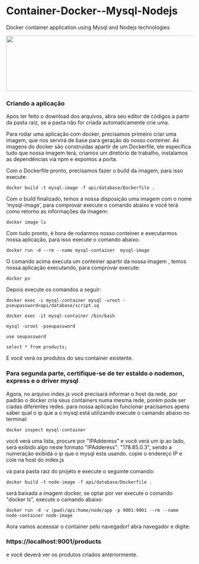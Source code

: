 # Container-Docker--Mysql-Nodejs
Docker container application using Mysql and Nodejs technologies





<p align="center">
  <img width="600" height="150" src="https://user-images.githubusercontent.com/67255566/85253956-96884200-b435-11ea-9ae3-8685213b9f1e.jpg">
</p>



### Criando a aplicação

Após ter feito o download dos arquivos, abra seu editor de códigos a partir da pasta raiz, se a pasta não for criada automaticamente crie uma. 

Para rodar uma aplicação com docker, precisamos primeiro criar uma imagem, que nos servirá de base para geração do nosso conteiner. As imagens do docker são construidas apartir de um Dockerfile, ele especifica tudo que nossa imagem terá, criamos um diretório de trabalho, instalamos as dependências via npm e expomos a porta.

Com o Dockerfile pronto, precisamos fazer o build da imagem, para isso execute:

```
docker build -t mysql-image -f api/database/Dockerfile .
```

Com o build finalizado, temos a nossa disposição uma imagem com o nome ‘mysql-image’, para comprovar execute o comando abaixo e você terá como retorno as informações da imagem:

```
docker image ls
```

Com tudo pronto, é hora de rodarmos nosso conteiner e executarmos nossa aplicação, para isso execute o comando abaixo:

```
docker run -d --rm --name mysql-container  mysql-image
```

O comando acima executa um conteiner apartir da nossa imagem , temos nossa aplicação executando, para comprovar execute:

```
docker ps
```

Depois execute os comandos a seguir:

```
docker exec -i mysql-container mysql -uroot -pseupassword<api/database/script.sq
```


```
docker exec -it mysql-container /bin/bash
```


```
mysql -uroot -pseupassword
```

```
use seupassword
```

```
select * from products;
```

E você verá os produtos do seu container existente.

### Para segunda parte, certifique-se de ter estaldo o nodemon, express e o driver mysql
 
Agora, no arquivo index.js você precisará informar o host da rede, por padrão o docker cria seus containers numa mesma rede, porém pode ser ciadas diferentes redes. para nossa aplicação funcionar pracisamos apens saber qual o ip que a o mysql está utilizando execute o camando abaixo no terminal:

```
docker inspect mysql-container
```
você verá uma lista, procure por "IPAdderess" e você verá um ip ao lado, será exibido algo neste formato "IPAdderess": "178.85.0.3",
sendo a numeração exibida o ip que o mysql esta usando. copie o endereço IP e cole na host do index.js

vá para pasta raiz do projeto e execute o seguinte comando:

```
docker build -t node-image -f api/database/Dockerfile .
```
 será baixada a imagem docker, se optar por ver execute o comando "docker ls", execute o camando abaixo:
 
```
docker run -d -v (pwd)/api:home/node/app -p 9001:9001 --rm --name node-container node-image
```

Aora vamos aceessar o container pelo navegador! abra navegador e digite:


### https://localhost:9001/products

e você deverá ver os produtos criados anteriormente.
